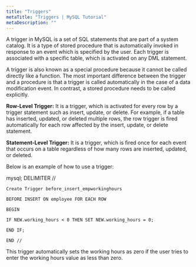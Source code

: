 ```yaml
---
title: "Triggers"
metaTitle: "Triggers | MySQL Tutorial"
metaDescription: ""
---
```


A trigger in MySQL is a set of SQL statements that are part of a system catalog. It is a type of stored procedure that is automatically invoked in response to an event which is specified by the user. Each trigger is associated with a specific table, which is activated on any DML statement.

A trigger is also known as a special procedure because it cannot be called directly like a function. The most important difference between the trigger and a procedure is that a trigger is called automatically in the case of a data modification event. In contrast, a stored procedure needs to be called explicitly.

**Row-Level Trigger:** It is a trigger, which is activated for every row by a trigger statement such as insert, update, or delete. For example, if a table has inserted, updated, or deleted multiple rows, the row trigger is fired automatically for each row affected by the insert, update, or delete statement.

**Statement-Level Trigger:** It is a trigger, which is fired once for each event that occurs on a table regardless of how many rows are inserted, updated, or deleted.

Below is an example of how to use a trigger:

mysql; DELIMITER //

```mysql
Create Trigger before_insert_empworkinghours

BEFORE INSERT ON employee FOR EACH ROW

BEGIN

IF NEW.working_hours < 0 THEN SET NEW.working_hours = 0;

END IF;

END //
```

This trigger automatically sets the working hours as zero if the user tries to enter the working hours value as less than zero.
